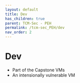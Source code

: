 ```yaml
---
layout: default
title: Dev
has_children: true
parent: TCM-Sec - PEH
permalink: /tcm-sec_PEH/dev
nav_order: 2
---
```

<!-- markdownlint-disable MD022 -->
<!-- markdownlint-disable MD025 -->

# Dev

- Part of the Capstone VMs
- An intensionally vulnerable VM
